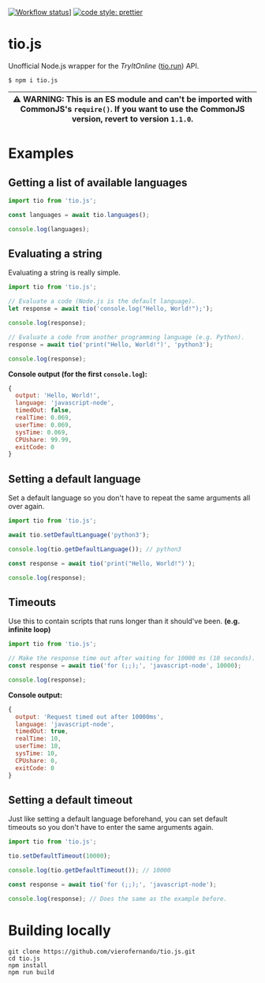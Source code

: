 [![Workflow status](https://github.com/vierofernando/tio.js/workflows/CI/badge.svg)](https://github.com/vierofernando/tio.js/actions)]
[![code style: prettier](https://img.shields.io/badge/code_style-prettier-ff69b4.svg?style=flat-square)](https://github.com/prettier/prettier)

# tio.js

Unofficial Node.js wrapper for the _TryItOnline_ ([tio.run](https://tio.run)) API.

```console
$ npm i tio.js
```

| ⚠️ WARNING: This is an ES module and can't be imported with CommonJS's `require()`. If you want to use the CommonJS version, revert to version `1.1.0`. |
| ------------------------------------------------------------------------------------------------------------------------------------------------------ |

# Examples

## Getting a list of available languages
```js
import tio from 'tio.js';

const languages = await tio.languages();

console.log(languages);
```

## Evaluating a string
Evaluating a string is really simple.

```js
import tio from 'tio.js';

// Evaluate a code (Node.js is the default language).
let response = await tio('console.log("Hello, World!");');

console.log(response);

// Evaluate a code from another programming language (e.g. Python).
response = await tio('print("Hello, World!")', 'python3');

console.log(response);
```

**Console output (for the first `console.log`):**

```js
{
  output: 'Hello, World!',
  language: 'javascript-node',
  timedOut: false,
  realTime: 0.069,
  userTime: 0.069,
  sysTime: 0.069,
  CPUshare: 99.99,
  exitCode: 0
}
```

## Setting a default language
Set a default language so you don't have to repeat the same arguments all over again.

```js
import tio from 'tio.js';

await tio.setDefaultLanguage('python3');

console.log(tio.getDefaultLanguage()); // python3

const response = await tio('print("Hello, World!")');

console.log(response);
```

## Timeouts
Use this to contain scripts that runs longer than it should've been. **(e.g. infinite loop)**

```js
import tio from 'tio.js';

// Make the response time out after waiting for 10000 ms (10 seconds).
const response = await tio('for (;;);', 'javascript-node', 10000);

console.log(response);
```

**Console output:**
```js
{
  output: 'Request timed out after 10000ms',
  language: 'javascript-node',
  timedOut: true,
  realTime: 10,
  userTime: 10,
  sysTime: 10,
  CPUshare: 0,
  exitCode: 0
}
```

## Setting a default timeout
Just like setting a default language beforehand, you can set default timeouts so you don't have to enter the same arguments again.

```js
import tio from 'tio.js';

tio.setDefaultTimeout(10000);

console.log(tio.getDefaultTimeout()); // 10000

const response = await tio('for (;;);', 'javascript-node');

console.log(response); // Does the same as the example before.
```

# Building locally
```
git clone https://github.com/vierofernando/tio.js.git
cd tio.js
npm install
npm run build
```
